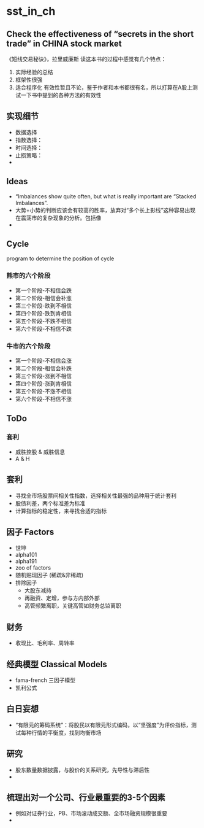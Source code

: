 # sst_in_ch
## Check the effectiveness of “secrets in the short trade” in CHINA stock market
《短线交易秘诀》，拉里威廉斯
读这本书的过程中感觉有几个特点：
1. 实际经验的总结
2. 框架性很强
3. 适合程序化
有效性暂且不论，鉴于作者和本书都很有名，所以打算在A股上测试一下书中提到的各种方法的有效性
## 实现细节
- 数据选择
 - 指数选择：
 - 时间选择：
 - 止损策略：
 - 
## Ideas
 - “Imbalances show quite often, but what is really important are “Stacked Imbalances”. 
 - 大势+小势的判断应该会有较高的胜率，放弃对“多个长上影线”这种容易出现在震荡市的复杂现象的分析。包括像
 - 

## Cycle
program to determine the position of cycle
### 熊市的六个阶段
 - 第一个阶段-不相信会跌
 - 第二个阶段-相信会补涨
 - 第三个阶段-跌到不相信 
 - 第四个阶段-跌到肯相信
 - 第五个阶段-不跌不相信
 - 第六个阶段-不相信不跌
### 牛市的六个阶段
 - 第一个阶段-不相信会涨
 - 第二个阶段-相信会补跌
 - 第三个阶段-涨到不相信
 - 第四个阶段-涨到肯相信
 - 第五个阶段-不涨不相信
 - 第六个阶段-不相信不涨

 ## ToDo
 ### 套利
 - 威胜控股 & 威胜信息
 - A & H


 ## 套利
 - 寻找全市场股票间相关性指数，选择相关性最强的品种用于统计套利 
 - 股债利差，两个标准差为标准
 - 计算指标的稳定性，来寻找合适的指标


 ## 因子 Factors
 - 世坤
 - alpha101
 - alpha191
 - zoo of factors
 - 随机贴现因子 (稀疏&非稀疏)
 - 排除因子
    - 大股东减持
    - 再融资、定增，参与方内部外部
    - 高管频繁离职，关键高管如财务总监离职

## 财务
 - 收现比、毛利率、周转率


## 经典模型 Classical Models
 - fama-french 三因子模型
 - 凯利公式

## 白日妄想
 - “有限元的筹码系统”：将股民以有限元形式编码，以“坚强度”为评价指标，测试每种行情的平衡度，找到均衡市场


## 研究
 - 股东数量数据披露，与股价的关系研究，先导性与滞后性
 - 

## 梳理出对一个公司、行业最重要的3-5个因素
 - 例如对证券行业，PB、市场滚动成交额、全市场融资规模很重要
 - 